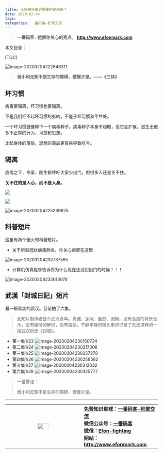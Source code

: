 ```yaml
---
title: 比隔离病毒更重要的是隔离？
date: 2020-02-04
tags: 
categories: 一番码客-积累交流
---
```


> **一番码客 : 挖掘你关心的亮点。**
> **http://www.efonmark.com**

本文目录：

[TOC]

![image-20200204222846311](2020-02-04-比隔离病毒更重要的是？/image-20200204222846311.png)

<!--more-->

> **弱小和无知不是生存的障碍，傲慢才是。——《三体》**

## 坏习惯

病毒要隔离，坏习惯也要隔离。

不是我们经不起坏习惯的影响，不能于坏习惯和平共处。

一个坏习惯就像种下一个病毒种子，病毒种子本身不起眼，但它会扩散，滋生出很多不正常的行为、习惯和思想。

比起身体的落后，思想的落后更容易导致吃亏。

## 隔离

疫情之下，专家、医生都呼吁大家少出门，但很多人还是关不住。

**关不住的是人心，而不是人身。**

![](2020-02-04-比隔离病毒更重要的是？/01.gif)

![](2020-02-04-比隔离病毒更重要的是？/02.gif)



![image-20200204225239925](2020-02-04-比隔离病毒更重要的是？/image-20200204225239925.png)

## 科普短片

这里有两个很火的科普短片。

* 关于新型冠状病毒肺炎，你关心的都在这里

![image-20200204232737595](2020-02-04-比隔离病毒更重要的是？/image-20200204232737595.png)

* 计算机仿真程序告诉你为什么现在还没到出门的时候！！！

![image-20200204232613076](2020-02-04-比隔离病毒更重要的是？/image-20200204232613076.png)

## 武漢「封城日記」短片

看一眼真实的武汉。目前拍了六集。

> 此短片制作者是个武汉青年。真诚、深沉、自然、流畅，没有高昂的背景音乐，没有煽情的解说，没有摆拍，宁静平静的镜头里却记录了无法演绎的一段武汉历史《封城》。

* 第一集1/23
    ![image-20200204230150724](2020-02-04-比隔离病毒更重要的是？/image-20200204230150724.png)
* 第二集1/24
    ![image-20200204230217308](2020-02-04-比隔离病毒更重要的是？/image-20200204230217308.png)
* 第三集1/25
    ![image-20200204230237278](2020-02-04-比隔离病毒更重要的是？/image-20200204230237278.png)
* 第四集1/26
    ![image-20200204230256582](2020-02-04-比隔离病毒更重要的是？/image-20200204230256582.png)
* 第五集1/27
    ![image-20200204230312032](2020-02-04-比隔离病毒更重要的是？/image-20200204230312032.png)
* 第六集1/29
    ![image-20200204230325777](2020-02-04-比隔离病毒更重要的是？/image-20200204230325777.png)

> 一番雾语：
>
> 弱小和无知不是生存的障碍，傲慢才是。

------

<table>
<tr>
<td ><center><img src="http://www.efonmark.com/efonmark-blog/readme/guanzhu_1.jpg" width=40%></center></td>
<td width="50%" align=left><b>
    免费知识星球：<a href="http://www.efonmark.com/efonmark-blog/readme/zhishixingqiu1.png">一番码客-积累交流</a><br>
    微信公众号：<a href="http://www.efonmark.com/efonmark-blog/readme/guanzhu_1.jpg">一番码客</a><br>
    微信：<a href="http://www.efonmark.com/efonmark-blog/readme/weixin.jpg">Efon-fighting</a><br>
    网站：<a href="http://www.efonmark.com">http://www.efonmark.com</a><br></b></td>
</tr>
</table>